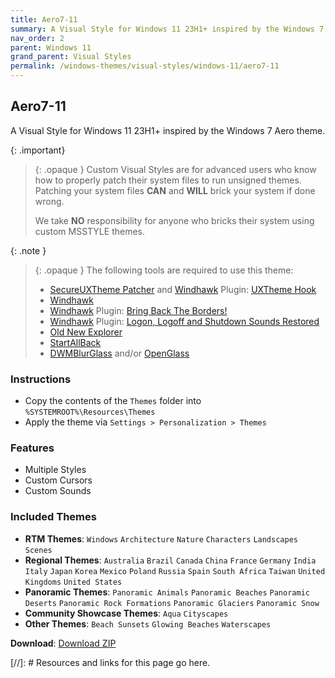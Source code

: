 ```yaml
---
title: Aero7-11
summary: A Visual Style for Windows 11 23H1+ inspired by the Windows 7 Aero theme.
nav_order: 2
parent: Windows 11
grand_parent: Visual Styles
permalink: /windows-themes/visual-styles/windows-11/aero7-11
---
```


## Aero7-11
A Visual Style for Windows 11 23H1+ inspired by the Windows 7 Aero theme.

{: .important}
> {: .opaque }
> Custom Visual Styles are for advanced users who know how to properly patch their system files to run unsigned themes.  
> Patching your system files **CAN** and **WILL** brick your system if done wrong.
>
> We take **NO** responsibility for anyone who bricks their system using custom MSSTYLE themes.

{: .note }
> {: .opaque }
> The following tools are required to use this theme:
>
> - [SecureUXTheme Patcher] and [Windhawk] Plugin: [UXTheme Hook]
> - [Windhawk]
> - [Windhawk] Plugin: [Bring Back The Borders!]
> - [Windhawk] Plugin: [Logon, Logoff and Shutdown Sounds Restored]
> - [Old New Explorer]
> - [StartAllBack]
> - [DWMBlurGlass] and/or [OpenGlass]

### Instructions

- Copy the contents of the `Themes` folder into `%SYSTEMROOT%\Resources\Themes`
- Apply the theme via `Settings > Personalization > Themes`

### Features

- Multiple Styles
- Custom Cursors
- Custom Sounds

### Included Themes

- **RTM Themes**: `Windows` `Architecture` `Nature` `Characters` `Landscapes` `Scenes`
- **Regional Themes**: `Australia` `Brazil` `Canada` `China` `France` `Germany` `India` `Italy` `Japan` `Korea` `Mexico` `Poland` `Russia` `Spain` `South Africa` `Taiwan` `United Kingdoms` `United States`
- **Panoramic Themes**: `Panoramic Animals` `Panoramic Beaches` `Panoramic Deserts` `Panoramic Rock Formations` `Panoramic Glaciers` `Panoramic Snow`
- **Community Showcase Themes**: `Aqua` `Cityscapes`
- **Other Themes**: `Beach Sunsets` `Glowing Beaches` `Waterscapes`

**Download**: [Download ZIP]

<!-- ////////////////////////////////////////////////////////////////////////////////////////////////////////////////////// -->

[//]: # Resources and links for this page go here.

[Windhawk]: https://windhawk.net/
[Bring Back The Borders!]: https://windhawk.net/mods/w11-dwm-fix
[Logon, Logoff and Shutdown Sounds Restored]: https://windhawk.net/mods/logon-logoff-shutdown-sounds/
[SecureUXTheme Patcher]: https://github.com/namazso/SecureUxTheme/
[UXTheme Hook]: https://windhawk.net/mods/uxtheme-hook/
[Old New Explorer]: https://msfn.org/board/topic/170375-oldnewexplorer-119/
[DWMBlurGlass]: https://github.com/Maplespe/DWMBlurGlass
[StartAllBack]: https://www.startallback.com/
[OpenGlass]: https://virtualcustoms.net/showthread.php/88998-OpenGlass-Installer-for-Windows-11-22H2
[Download ZIP]: https://gitlab.com/the-back-room/visual-styles/windows-11/sfw/aero7-11/-/archive/main/aero7-11-main.zip

<!-- ////////////////////////////////////////////////////////////////////////////////////////////////////////////////////// -->
